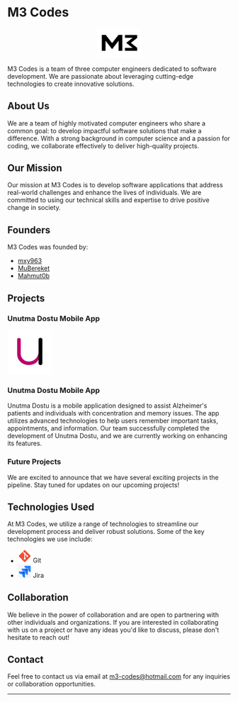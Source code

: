 # M3 Codes

<div align="center">
  <img src="https://github.com/M3-Codes/M3Codes/blob/main/Logos/Logo.png" alt="M3 Codes Logo" width="100">
</div>

M3 Codes is a team of three computer engineers dedicated to software development. We are passionate about leveraging cutting-edge technologies to create innovative solutions.

## About Us

We are a team of highly motivated computer engineers who share a common goal: to develop impactful software solutions that make a difference. With a strong background in computer science and a passion for coding, we collaborate effectively to deliver high-quality projects.

## Our Mission

Our mission at M3 Codes is to develop software applications that address real-world challenges and enhance the lives of individuals. We are committed to using our technical skills and expertise to drive positive change in society.

## Founders

M3 Codes was founded by:

- [mxy963](https://github.com/mxy963)
- [MuBereket](https://github.com/MuBereket2023)
- [Mahmut0b](https://github.com/Mahmut0b)

## Projects

### Unutma Dostu Mobile App

<div align="left">
  <img src="https://github.com/M3-Codes/M3Codes/blob/main/Logos/udlogo.png" alt="Unutma Dostu Logo" width="100">
  <h3>Unutma Dostu Mobile App</h3>
</div>

Unutma Dostu is a mobile application designed to assist Alzheimer's patients and individuals with concentration and memory issues. The app utilizes advanced technologies to help users remember important tasks, appointments, and information. Our team successfully completed the development of Unutma Dostu, and we are currently working on enhancing its features.

### Future Projects

We are excited to announce that we have several exciting projects in the pipeline. Stay tuned for updates on our upcoming projects!

## Technologies Used

At M3 Codes, we utilize a range of technologies to streamline our development process and deliver robust solutions. Some of the key technologies we use include:

- <img src="https://github.com/M3-Codes/M3Codes/blob/main/Logos/Gitt.png" alt="Git Logo" width="30"> Git
- <img src="https://github.com/M3-Codes/M3Codes/blob/main/Logos/Jira.png" alt="Jira Logo" width="30"> Jira  

## Collaboration

We believe in the power of collaboration and are open to partnering with other individuals and organizations. If you are interested in collaborating with us on a project or have any ideas you'd like to discuss, please don't hesitate to reach out!

## Contact

Feel free to contact us via email at [m3-codes@hotmail.com](mailto:m3-codes@hotmail.com) for any inquiries or collaboration opportunities.

---

